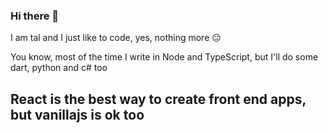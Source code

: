 ### Hi there 👋

I am tal and I just like to code, yes, nothing more 😐

You know, most of the time I write in Node and TypeScript, but I'll do some dart, python and c# too

## React is the best way to create front end apps, but vanillajs is ok too

<!--
**talopl/talopl** is a ✨ _special_ ✨ repository because its `README.md` (this file) appears on your GitHub profile.

Here are some ideas to get you started:

- 🔭 I’m currently working on ...
- 🌱 I’m currently learning ...
- 👯 I’m looking to collaborate on ...
- 🤔 I’m looking for help with ...
- 💬 Ask me about ...
- 📫 How to reach me: ...
- 😄 Pronouns: ...
- ⚡ Fun fact: ...
-->
